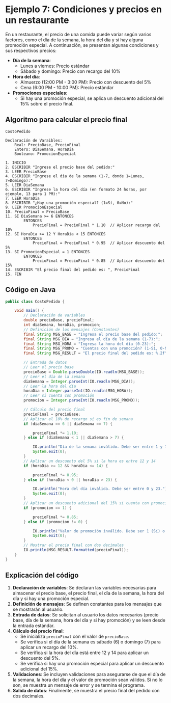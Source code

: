 # Ejemplo 7: Condiciones y precios en un restaurante

En un restaurante, el precio de una comida puede variar según varios factores, como el día de la semana, la hora del día
y si hay alguna promoción especial. A continuación, se presentan algunas condiciones y sus respectivos precios:

- **Día de la semana**:
    - Lunes a viernes: Precio estándar
    - Sábado y domingo: Precio con recargo del 10%
- **Hora del día**:
    - Almuerzo (12:00 PM - 3:00 PM): Precio con descuento del 5%
    - Cena (6:00 PM - 10:00 PM): Precio estándar
- **Promociones especiales**:
    - Si hay una promoción especial, se aplica un descuento adicional del 15% sobre el precio final.

## Algoritmo para calcular el precio final

```
CostoPedido

Declaración de Varaibles:
    Real: PrecioBase, PrecioFinal
    Entero: DiaSemana, HoraDia
    Booleano: PromocionEspecial

1. INICIO
2. ESCRIBIR "Ingrese el precio base del pedido:"
3. LEER PrecioBase
4. ESCRIBIR "Ingrese el día de la semana (1-7, donde 1=Lunes, 7=Domingo):"
5. LEER DiaSemana
6. ESCRIBIR "Ingrese la hora del día (en formato 24 horas, por ejemplo, 13 para 1 PM):"
7. LEER HoraDia
8. ESCRIBIR "¿Hay una promoción especial? (1=Sí, 0=No):"
9. LEER PromocionEspecial
10. PrecioFinal = PrecioBase
11. SI DiaSemana >= 6 ENTONCES
        ENTONCES
            PrecioFinal = PrecioFinal * 1.10  // Aplicar recargo del 10%
12. SI HoraDia >= 12 Y HoraDia < 15 ENTONCES
        ENTONCES
            PrecioFinal = PrecioFinal * 0.95  // Aplicar descuento del 5%
13. SI PromocionEspecial = 1 ENTONCES
        ENTONCES
            PrecioFinal = PrecioFinal * 0.85  // Aplicar descuento del 15%
14. ESCRIBIR "El precio final del pedido es: ", PrecioFinal
15. FIN
```

## Código en Java

```java
public class CostoPedido {

    void main() {
        // Declaración de variables
        double precioBase, precioFinal;
        int diaSemana, horaDia, promocion;
        // Definición de los mensajes (Constantes)
        final String MSG_BASE = "Ingresa el precio base del pedido:";
        final String MSG_DIA = "Ingresa el día de la semana (1-7):";
        final String MSG_HORA = "Ingresa la hora del día (0-23):";
        final String MSG_PROMO = "Cuentas con una promoción? (1-Sí, 0-No):";
        final String MSG_RESULT = "El precio final del pedido es: %.2f";

        // Entrada de datos
        // Leer el precio base
        precioBase = Double.parseDouble(IO.readln(MSG_BASE));
        // Leer el día de la semana
        diaSemana = Integer.parseInt(IO.readln(MSG_DIA));
        // Leer la hora del día
        horaDia = Integer.parseInt(IO.readln(MSG_HORA));
        // Leer si cuenta con promoción
        promocion = Integer.parseInt(IO.readln(MSG_PROMO));

        // Cálculo del precio final
        precioFinal = precioBase;
        // Aplicar el 10% de recargo si es fin de semana
        if (diaSemana == 6 || diaSemana == 7) {

            precioFinal *= 1.10;
        } else if (diaSemana < 1 || diaSemana > 7) {

            IO.println("Día de la semana inválido. Debe ser entre 1 y 7.");
            System.exit(0);
        }
        // Aplicar un descuento del 5% si la hora es entre 12 y 14
        if (horaDia >= 12 && horaDia <= 14) {

            precioFinal *= 0.95;
        } else if (horaDia < 0 || horaDia > 23) {

            IO.println("Hora del día inválida. Debe ser entre 0 y 23.");
            System.exit(0);
        }
        // Aplicar un descuento adicional del 15% si cuenta con promoción
        if (promocion == 1) {

            precioFinal *= 0.85;
        } else if (promocion != 0) {

            IO.println("Valor de promoción inválido. Debe ser 1 (Sí) o 0 (No).");
            System.exit(0);
        }
        // Mostrar el precio final con dos decimales
        IO.println(MSG_RESULT.formatted(precioFinal));
    }
}
```

## Explicación del código

1. **Declaración de variables**: Se declaran las variables necesarias para almacenar el precio base, el precio final, el
   día de la semana, la hora del día y si hay una promoción especial.
2. **Definición de mensajes**: Se definen constantes para los mensajes que se mostrarán al usuario.
3. **Entrada de datos**: Se solicitan al usuario los datos necesarios (precio base, día de la semana, hora del día y si
   hay promoción) y se leen desde la entrada estándar.
4. **Cálculo del precio final**:
    - Se inicializa `precioFinal` con el valor de `precioBase`.
    - Se verifica si el día de la semana es sábado (6) o domingo (7) para aplicar un recargo del 10%.
    - Se verifica si la hora del día está entre 12 y 14 para aplicar un descuento del 5%.
    - Se verifica si hay una promoción especial para aplicar un descuento adicional del 15%.
5. **Validaciones**: Se incluyen validaciones para asegurarse de que el día de la semana, la hora del día y el valor de
   promoción sean válidos. Si no lo son, se muestra un mensaje de error y se termina el programa.
6. **Salida de datos**: Finalmente, se muestra el precio final del pedido con dos decimales.